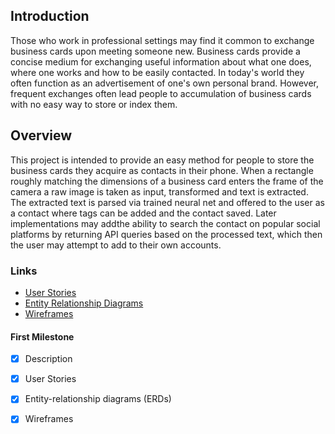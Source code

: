 
## Introduction

Those who work in professional settings may find it common to exchange business cards upon meeting someone new. Business cards provide a concise medium for exchanging useful information about what one does, where one works and how to be easily contacted. In today's world they often function as an advertisement of one's own personal brand. However, frequent exchanges often lead people to accumulation of business cards with no easy way to store or index them.

## Overview

This project is intended to provide an easy method for people to store the business cards they acquire as contacts in their phone. When a rectangle roughly matching the dimensions of a business card enters the frame of the camera a raw image is taken as input, transformed and text is extracted. The extracted text is parsed via trained neural net and offered to the user as a contact where tags can be added and the contact saved. Later implementations may addthe ability to search the contact on popular social platforms by returning API queries based on the processed text, which then the user may attempt to add to their own accounts.

### Links
* [User Stories](docs/user-stories.md)
* [Entity Relationship Diagrams](docs/erd.md)
* [Wireframes](docs/wireframe.md)

#### First Milestone
* [x] Description
* [x] User Stories
* [x] Entity-relationship diagrams (ERDs)
* [x] Wireframes


